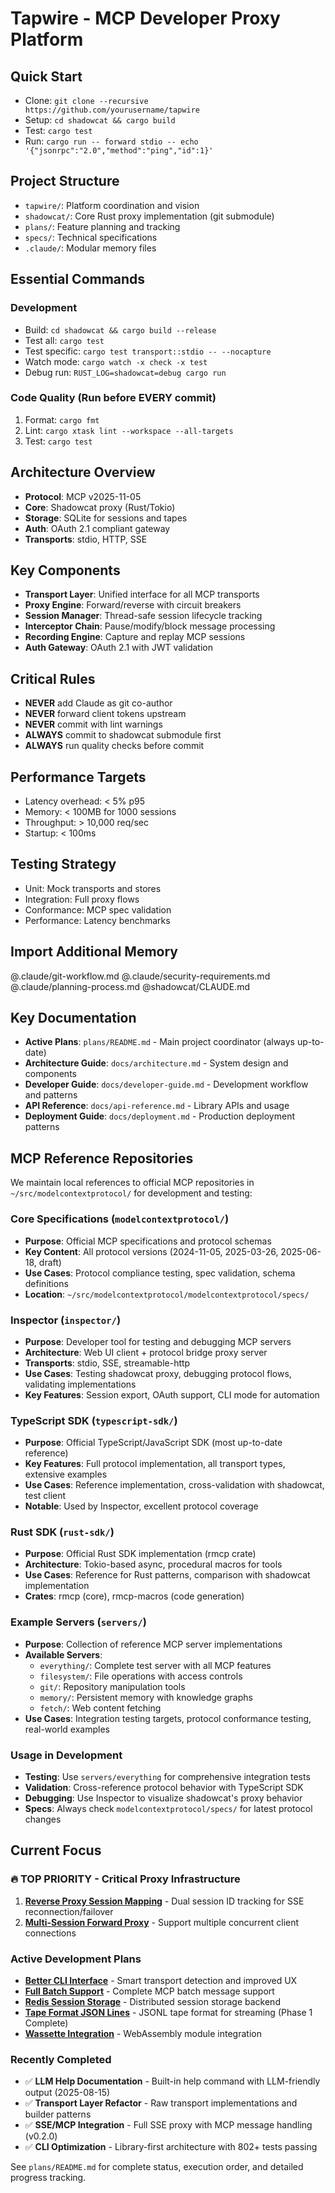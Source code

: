 # Tapwire - MCP Developer Proxy Platform

## Quick Start

- Clone: `git clone --recursive https://github.com/yourusername/tapwire`
- Setup: `cd shadowcat && cargo build`
- Test: `cargo test`
- Run: `cargo run -- forward stdio -- echo '{"jsonrpc":"2.0","method":"ping","id":1}'`

## Project Structure

- `tapwire/`: Platform coordination and vision
- `shadowcat/`: Core Rust proxy implementation (git submodule)
- `plans/`: Feature planning and tracking
- `specs/`: Technical specifications
- `.claude/`: Modular memory files

## Essential Commands

### Development

- Build: `cd shadowcat && cargo build --release`
- Test all: `cargo test`
- Test specific: `cargo test transport::stdio -- --nocapture`
- Watch mode: `cargo watch -x check -x test`
- Debug run: `RUST_LOG=shadowcat=debug cargo run`

### Code Quality (Run before EVERY commit)

1. Format: `cargo fmt`
2. Lint: `cargo xtask lint --workspace --all-targets`
3. Test: `cargo test`

## Architecture Overview

- **Protocol**: MCP v2025-11-05
- **Core**: Shadowcat proxy (Rust/Tokio)
- **Storage**: SQLite for sessions and tapes
- **Auth**: OAuth 2.1 compliant gateway
- **Transports**: stdio, HTTP, SSE

## Key Components

- **Transport Layer**: Unified interface for all MCP transports
- **Proxy Engine**: Forward/reverse with circuit breakers
- **Session Manager**: Thread-safe session lifecycle tracking
- **Interceptor Chain**: Pause/modify/block message processing
- **Recording Engine**: Capture and replay MCP sessions
- **Auth Gateway**: OAuth 2.1 with JWT validation

## Critical Rules

- **NEVER** add Claude as git co-author
- **NEVER** forward client tokens upstream
- **NEVER** commit with lint warnings
- **ALWAYS** commit to shadowcat submodule first
- **ALWAYS** run quality checks before commit

## Performance Targets

- Latency overhead: < 5% p95
- Memory: < 100MB for 1000 sessions
- Throughput: > 10,000 req/sec
- Startup: < 100ms

## Testing Strategy

- Unit: Mock transports and stores
- Integration: Full proxy flows
- Conformance: MCP spec validation
- Performance: Latency benchmarks

## Import Additional Memory

@.claude/git-workflow.md
@.claude/security-requirements.md
@.claude/planning-process.md
@shadowcat/CLAUDE.md

## Key Documentation

- **Active Plans**: `plans/README.md` - Main project coordinator (always up-to-date)
- **Architecture Guide**: `docs/architecture.md` - System design and components
- **Developer Guide**: `docs/developer-guide.md` - Development workflow and patterns
- **API Reference**: `docs/api-reference.md` - Library APIs and usage
- **Deployment Guide**: `docs/deployment.md` - Production deployment patterns

## MCP Reference Repositories

We maintain local references to official MCP repositories in `~/src/modelcontextprotocol/` for development and testing:

### Core Specifications (`modelcontextprotocol/`)

- **Purpose**: Official MCP specifications and protocol schemas
- **Key Content**: All protocol versions (2024-11-05, 2025-03-26, 2025-06-18, draft)
- **Use Cases**: Protocol compliance testing, spec validation, schema definitions
- **Location**: `~/src/modelcontextprotocol/modelcontextprotocol/specs/`

### Inspector (`inspector/`)

- **Purpose**: Developer tool for testing and debugging MCP servers
- **Architecture**: Web UI client + protocol bridge proxy server
- **Transports**: stdio, SSE, streamable-http
- **Use Cases**: Testing shadowcat proxy, debugging protocol flows, validating implementations
- **Key Features**: Session export, OAuth support, CLI mode for automation

### TypeScript SDK (`typescript-sdk/`)

- **Purpose**: Official TypeScript/JavaScript SDK (most up-to-date reference)
- **Key Features**: Full protocol implementation, all transport types, extensive examples
- **Use Cases**: Reference implementation, cross-validation with shadowcat, test client
- **Notable**: Used by Inspector, excellent protocol coverage

### Rust SDK (`rust-sdk/`)

- **Purpose**: Official Rust SDK implementation (rmcp crate)
- **Architecture**: Tokio-based async, procedural macros for tools
- **Use Cases**: Reference for Rust patterns, comparison with shadowcat implementation
- **Crates**: rmcp (core), rmcp-macros (code generation)

### Example Servers (`servers/`)

- **Purpose**: Collection of reference MCP server implementations
- **Available Servers**:
  - `everything/`: Complete test server with all MCP features
  - `filesystem/`: File operations with access controls
  - `git/`: Repository manipulation tools
  - `memory/`: Persistent memory with knowledge graphs
  - `fetch/`: Web content fetching
- **Use Cases**: Integration testing targets, protocol conformance testing, real-world examples

### Usage in Development

- **Testing**: Use `servers/everything` for comprehensive integration tests
- **Validation**: Cross-reference protocol behavior with TypeScript SDK
- **Debugging**: Use Inspector to visualize shadowcat's proxy behavior
- **Specs**: Always check `modelcontextprotocol/specs/` for latest protocol changes

## Current Focus

### 🔥 TOP PRIORITY - Critical Proxy Infrastructure

1. **[Reverse Proxy Session Mapping](plans/reverse-proxy-session-mapping/)** - Dual session ID tracking for SSE reconnection/failover
2. **[Multi-Session Forward Proxy](plans/multi-session-forward-proxy/)** - Support multiple concurrent client connections

### Active Development Plans

- **[Better CLI Interface](plans/better-cli-interface/)** - Smart transport detection and improved UX
- **[Full Batch Support](plans/full-batch-support/)** - Complete MCP batch message support
- **[Redis Session Storage](plans/redis-session-storage/)** - Distributed session storage backend
- **[Tape Format JSON Lines](plans/tape-format-json-lines/)** - JSONL tape format for streaming (Phase 1 Complete)
- **[Wassette Integration](plans/wassette-integration/)** - WebAssembly module integration

### Recently Completed

- ✅ **LLM Help Documentation** - Built-in help command with LLM-friendly output (2025-08-15)
- ✅ **Transport Layer Refactor** - Raw transport implementations and builder patterns
- ✅ **SSE/MCP Integration** - Full SSE proxy with MCP message handling (v0.2.0)
- ✅ **CLI Optimization** - Library-first architecture with 802+ tests passing

See `plans/README.md` for complete status, execution order, and detailed progress tracking.

